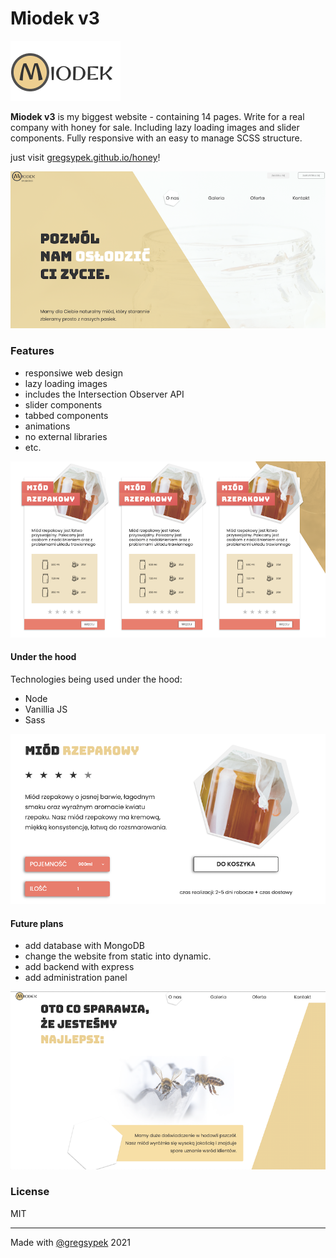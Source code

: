 # Miodek v3

![alt tag](./src/images/logo-miodek.png)

**Miodek v3** is my biggest website - containing 14 pages. Write for a real company with honey for sale. Including lazy loading images and slider components. Fully responsive with an easy to manage SCSS structure.

just visit [gregsypek.github.io/honey](http://gregsypek.github.io/honey)!

![alt tag](./src/screenshots/miodekv3-1.png)

### Features

- responsiwe web design
- lazy loading images
- includes the Intersection Observer API
- slider components
- tabbed components
- animations
- no external libraries
- etc.

![alt tag](./src/screenshots/miodekv3-2.png)

#### Under the hood

Technologies being used under the hood:

- Node
- Vanillia JS
- Sass

![alt tag](./src/screenshots/miodekv3-3.png)

#### Future plans

- add database with MongoDB
- change the website from static into dynamic.
- add backend with express
- add administration panel

![alt tag](./src/screenshots/miodekv3-4.png)

### License

MIT

---

Made with [@gregsypek](https://twitter.com/@gregsypek) 2021
